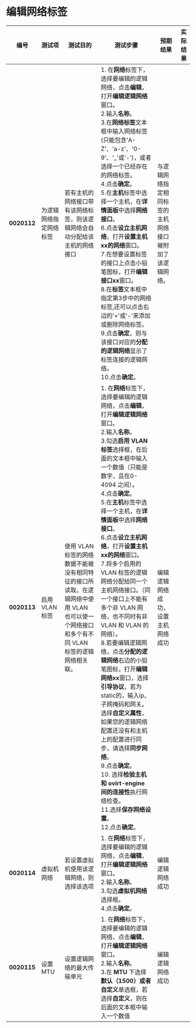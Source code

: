 # 编辑网络标签
| **编号** | **测试项** | **测试目的** | **测试步骤** | **预期结果** | **实际结果** |
|--------- | ---------- | ------------ | ------------ | ------------ | ------------ |
|**0020112**|为逻辑网络指定网络标签|若有主机的网络接口带有该网络标签，则该逻辑网络会自动分配给该主机的网络接口|1. 在**网络**标签下，选择要编辑的逻辑网络，点击**编辑**，打开**编辑逻辑网络**窗口。<br/>2.输入**名称**。<br/>3.在**网络标签**文本框中输入网络标签(只能包含'A-Z'、'a-z'、'0-9'、'_'或'-')，或者选择一个已经存在的网络标签。<br/>4.点击**确定**。<br/>5.在**主机**标签中选择一个主机，在**详情面板**中选择**网络接口**。<br/>6.点击**设立主机网络**，打开**设置主机xx的网络**窗口。<br/>7.在想要设置标签的接口上点击小铅笔图标，打开**编辑接口xx**窗口。<br/>8.在**标签**文本框中指定第3步中的网络标签,还可以点击右边的'+'或'-'来添加或删除网络标签。<br/>9.点击**确定**，则与该接口对应的**分配的逻辑网络**显示了标签连接的逻辑网络。<br/>10.点击**确定**。|与逻辑网络指定相同标签的主机网络接口被附加了该逻辑网络。||
|**0020113**|启用 VLAN 标签|使用 VLAN 标签的网络数据不能被没有相同特征的接口所读取。在逻辑网络中使用 VLAN 也可以使一个网络接口和多个有不同 VLAN 标签的逻辑网络相关联。|1. 在**网络**标签下，选择要编辑的逻辑网络，点击**编辑**，打开**编辑逻辑网络**窗口。<br/>2.输入**名称**。<br/>3.勾选**启用 VLAN 标签**选择框，在后面的文本框中输入一个数值（只能是数字，且在0-4094 之间）。<br/>4.点击**确定**。<br/>5.在**主机**标签中选择一个主机，在**详情面板**中选择**网络接口**。<br/>6.点击**设立主机网络**，打开**设置主机xx的网络**窗口。<br/>7.将多个启用的 VLAN 标签的逻辑网络分配给同一个主机网络接口。（同一个接口上不能有多个非 VLAN 网络，也不同时有非 VLAN 和 VLAN 的网络）。<br/>8.若要编辑逻辑网络，点击**分配的逻辑网络**右边的小铅笔图标，打开**编辑网络xx**窗口，选择**引导协议**，若为static的，输入ip、子网掩码和网关。选择**自定义属性**，如果您的逻辑网络配置还没有和主机上的配置进行同步，请选择**同步网络**。<br/>9.点击**确定**。<br/>10. 选择**检验主机和 ovirt-engine 间的连接性**执行网络检查。<br/>11.选择**保存网络设置**。<br/>12.点击**确定**。  |编辑逻辑网络成功，设置主机网络成功||
|**0020114**|虚拟机网络|若设置虚拟机使用该逻辑网络，则选择该选项|1. 在**网络**标签下，选择要编辑的逻辑网络，点击**编辑**，打开**编辑逻辑网络**窗口。<br/>2.输入**名称**。<br/>3.勾选**虚拟机网络**选择框。<br/>4.点击**确定**。|编辑逻辑网络成功||
|**0020115**|设置 MTU|设置逻辑网络的最大传输单元|1. 在**网络**标签下，选择要编辑的逻辑网络，点击**编辑**，打开**编辑逻辑网络**窗口。<br/>2.输入**名称**。<br/>3.在 **MTU** 下选择**默认（1500）**或者**自定义**单选框，若选择**自定义**，则在后面的文本框中输入一个数值|编辑逻辑网络成功||
